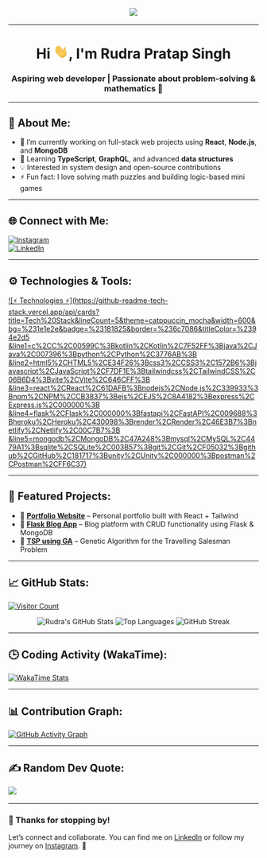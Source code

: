 <!-- Banner Image -->
<p align="center">
  <img src="https://github.com/thompsonemerson/thompsonemerson/raw/master/cover-thompson.png" height="200">
</p>

<hr>

<h1 align="center">Hi <img src="https://raw.githubusercontent.com/ABSphreak/ABSphreak/master/gifs/Hi.gif" width="30px">, I'm Rudra Pratap Singh</h1>
<h3 align="center">Aspiring web developer | Passionate about problem-solving & mathematics 🧠</h3>

---

## 💫 About Me:

- 🔭 I’m currently working on full-stack web projects using **React**, **Node.js**, and **MongoDB**
- 🌱 Learning **TypeScript**, **GraphQL**, and advanced **data structures**
- 💡 Interested in system design and open-source contributions
- ⚡ Fun fact: I love solving math puzzles and building logic-based mini games

---

## 🌐 Connect with Me:

[![Instagram](https://img.shields.io/badge/Instagram-%23E4405F.svg?logo=Instagram&logoColor=white)](https://instagram.com/_lord_rudra_)  
[![LinkedIn](https://img.shields.io/badge/LinkedIn-%230077B5.svg?logo=linkedin&logoColor=white)](https://linkedin.com/in/rudra-pratap-singh-3b354b272)

---

## ⚙️ Technologies & Tools:

[![⚡️ Technologies ⚡️](https://github-readme-tech-stack.vercel.app/api/cards?title=Tech%20Stack&lineCount=5&theme=catppuccin_mocha&width=600&bg=%231e1e2e&badge=%23181825&border=%236c7086&titleColor=%2394e2d5
&line1=c%2CC%2C00599C%3Bkotlin%2CKotlin%2C7F52FF%3Bjava%2CJava%2C007396%3Bpython%2CPython%2C3776AB%3B
&line2=html5%2CHTML5%2CE34F26%3Bcss3%2CCSS3%2C1572B6%3Bjavascript%2CJavaScript%2CF7DF1E%3Btailwindcss%2CTailwindCSS%2C06B6D4%3Bvite%2CVite%2C646CFF%3B
&line3=react%2CReact%2C61DAFB%3Bnodejs%2CNode.js%2C339933%3Bnpm%2CNPM%2CCB3837%3Bejs%2CEJS%2C8A4182%3Bexpress%2CExpress.js%2C000000%3B
&line4=flask%2CFlask%2C000000%3Bfastapi%2CFastAPI%2C009688%3Bheroku%2CHeroku%2C430098%3Brender%2CRender%2C46E3B7%3Bnetlify%2CNetlify%2C00C7B7%3B
&line5=mongodb%2CMongoDB%2C47A248%3Bmysql%2CMySQL%2C4479A1%3Bsqlite%2CSQLite%2C003B57%3Bgit%2CGit%2CF05032%3Bgithub%2CGitHub%2C181717%3Bunity%2CUnity%2C000000%3Bpostman%2CPostman%2CFF6C37)](#)

---

## 🚀 Featured Projects:

- 🎨 [**Portfolio Website**](https://github.com/lord-rudra0/portfolio) – Personal portfolio built with React + Tailwind
- 📝 [**Flask Blog App**](https://github.com/lord-rudra0/flask-blog) – Blog platform with CRUD functionality using Flask & MongoDB
- 🧩 [**TSP using GA**](https://github.com/lord-rudra0/TSP-using-GA) – Genetic Algorithm for the Travelling Salesman Problem

---

## 📈 GitHub Stats:

[![Visitor Count](https://api.visitorbadge.io/api/visitors?path=https%3A%2F%2Fgithub.com%2Flord-rudra0&label=Visitors&labelColor=1e1e2e&countColor=cba6f7)](https://visitorbadge.io/status?path=https%3A%2F%2Fgithub.com%2Flord-rudra0)

<div align="center">

<img src="https://github-readme-stats.vercel.app/api?username=lord-rudra0&show_icons=true&bg_color=1e1e2e&text_color=cdd6f4&icon_color=cba6f7&title_color=94e2d5" alt="Rudra's GitHub Stats" />

<img src="https://github-readme-stats.vercel.app/api/top-langs/?username=lord-rudra0&layout=compact&langs_count=8&exclude_repo=RL-lab,ADS-lab,DL-lab,TSP-using-GA&hide=html&bg_color=1e1e2e&text_color=cdd6f4&title_color=94e2d5" alt="Top Languages" />

<img src="https://streak-stats.demolab.com?user=lord-rudra0&theme=catppuccin-mocha&exclude_days=Sat%2CSun" alt="GitHub Streak" />

</div>

---

## 🕒 Coding Activity (WakaTime):

[![WakaTime Stats](https://wakatime.com/badge/user/3778b33f-5df4-47cb-8ba7-3810a6960f59.svg)](https://wakatime.com/@3778b33f-5df4-47cb-8ba7-3810a6960f59)

---

## 📊 Contribution Graph:

[![GitHub Activity Graph](https://github-readme-activity-graph.vercel.app/graph?username=lord-rudra0&bg_color=1e1e2e&color=cba6f7&line=94e2d5&point=ffffff&area=true&hide_border=true)](https://github.com/ashutosh00710/github-readme-activity-graph)

---

## ✍️ Random Dev Quote:

![](https://quotes-github-readme.vercel.app/api?type=horizontal&theme=radical)

---

### 🙌 Thanks for stopping by!  
Let’s connect and collaborate. You can find me on [LinkedIn](https://linkedin.com/in/rudra-pratap-singh-3b354b272) or follow my journey on [Instagram](https://instagram.com/_lord_rudra_). 🚀
